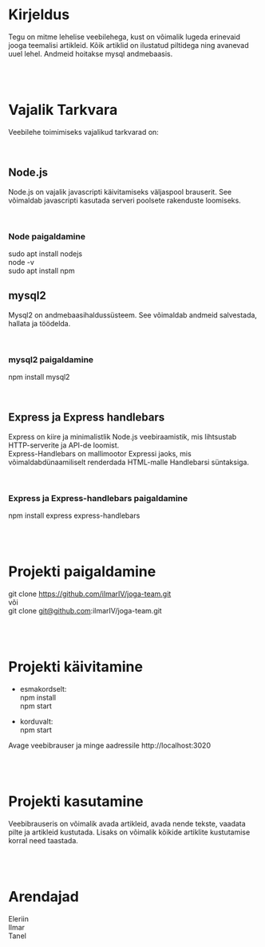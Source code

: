 # Kirjeldus

Tegu on mitme lehelise veebilehega, kust on võimalik lugeda erinevaid jooga teemalisi artikleid. Kõik artiklid on ilustatud piltidega ning avanevad uuel lehel. Andmeid hoitakse mysql andmebaasis.

<br/>
<br/>

# Vajalik Tarkvara

Veebilehe toimimiseks vajalikud tarkvarad on:

<br/>

## Node.js

Node.js on vajalik javascripti käivitamiseks väljaspool brauserit. See võimaldab javascripti kasutada serveri poolsete rakenduste loomiseks.

<br/>

### Node paigaldamine

sudo apt install nodejs<br/>
node -v<br/>
sudo apt install npm<br/>

## mysql2

Mysql2 on andmebaasihaldussüsteem. See võimaldab andmeid salvestada, hallata ja töödelda.

<br/>

### mysql2 paigaldamine

npm install mysql2

<br/>

## Express ja Express handlebars

Express on kiire ja minimalistlik Node.js veebiraamistik, mis lihtsustab HTTP-serverite ja API-de loomist.<br/>
Express-Handlebars on mallimootor Expressi jaoks, mis võimaldabdünaamiliselt renderdada HTML-malle Handlebarsi süntaksiga.

<br/>

### Express ja Express-handlebars paigaldamine

npm install express express-handlebars

<br/>
<br/>

# Projekti paigaldamine

git clone https://github.com/ilmarIV/joga-team.git<br/>
või<br/>
git clone git@github.com:ilmarIV/joga-team.git

<br/>
<br/>

# Projekti käivitamine

- esmakordselt:<br/>
  npm install<br/>
  npm start<br/>

- korduvalt:<br/>
  npm start<br/>

Avage veebibrauser ja minge aadressile http://localhost:3020

<br/>
<br/>

# Projekti kasutamine

Veebibrauseris on võimalik avada artikleid, avada nende tekste, vaadata pilte ja artikleid kustutada. Lisaks on võimalik kõikide artiklite kustutamise korral need taastada.

<br/>
<br/>

# Arendajad

Eleriin<br/>
Ilmar<br/>
Tanel
